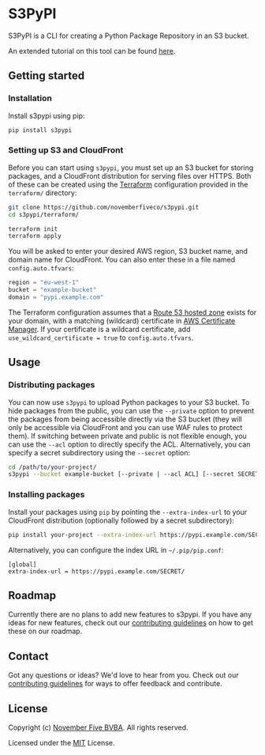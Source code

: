 # S3PyPI

S3PyPI is a CLI for creating a Python Package Repository in an S3 bucket.

An extended tutorial on this tool can be found
[here](https://novemberfive.co/blog/opensource-pypi-package-repository-tutorial/).


## Getting started

### Installation

Install s3pypi using pip:

```bash
pip install s3pypi
```


### Setting up S3 and CloudFront

Before you can start using `s3pypi`, you must set up an S3 bucket for storing
packages, and a CloudFront distribution for serving files over HTTPS. Both of
these can be created using the [Terraform](https://www.terraform.io/)
configuration provided in the `terraform/` directory:

```bash
git clone https://github.com/novemberfiveco/s3pypi.git
cd s3pypi/terraform/

terraform init
terraform apply
```

You will be asked to enter your desired AWS region, S3 bucket name, and domain
name for CloudFront. You can also enter these in a file named
`config.auto.tfvars`:

```terraform
region = "eu-west-1"
bucket = "example-bucket"
domain = "pypi.example.com"
```

The Terraform configuration assumes that a [Route 53 hosted zone] exists for
your domain, with a matching (wildcard) certificate in [AWS Certificate
Manager]. If your certificate is a wildcard certificate, add
`use_wildcard_certificate = true` to `config.auto.tfvars`.


## Usage

### Distributing packages

You can now use `s3pypi` to upload Python packages to your S3 bucket. To hide
packages from the public, you can use the `--private` option to prevent the
packages from being accessible directly via the S3 bucket (they will only be
accessible via CloudFront and you can use WAF rules to protect them). If
switching between private and public is not flexible enough, you can use the
`--acl` option to directly specify the ACL. Alternatively, you can specify a
secret subdirectory using the `--secret` option:

```bash
cd /path/to/your-project/
s3pypi --bucket example-bucket [--private | --acl ACL] [--secret SECRET]
```


### Installing packages

Install your packages using `pip` by pointing the `--extra-index-url` to your
CloudFront distribution (optionally followed by a secret subdirectory):

```bash
pip install your-project --extra-index-url https://pypi.example.com/SECRET/
```

Alternatively, you can configure the index URL in `~/.pip/pip.conf`:

```
[global]
extra-index-url = https://pypi.example.com/SECRET/
```


## Roadmap

Currently there are no plans to add new features to s3pypi. If you have any
ideas for new features, check out our [contributing guidelines](CONTRIBUTING.md)
on how to get these on our roadmap.


## Contact

Got any questions or ideas? We'd love to hear from you. Check out our
[contributing guidelines](CONTRIBUTING.md) for ways to offer feedback and
contribute.


## License

Copyright (c) [November Five BVBA](https://novemberfive.co).
All rights reserved.

Licensed under the [MIT](LICENSE) License.


[Route 53 hosted zone]: https://docs.aws.amazon.com/Route53/latest/DeveloperGuide/AboutHZWorkingWith.html
[AWS Certificate Manager]: https://docs.aws.amazon.com/acm/latest/userguide/gs-acm-request-public.html
